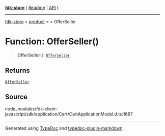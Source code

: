 [**fdk-store**](../../../README.md) ( [Readme](../../../README.md) \| [API](../../../API.md) )

---

[fdk-store](../../../API.md) > [product](../../README.md) > [<internal>](../README.md) > OfferSeller

# Function: OfferSeller()

> **OfferSeller**(): [`OfferSeller`](../type-aliases/type-alias.OfferSeller.md)

## Returns

[`OfferSeller`](../type-aliases/type-alias.OfferSeller.md)

## Source

node_modules/fdk-client-javascript/sdk/application/Cart/CartApplicationModel.d.ts:1687

---

Generated using [TypeDoc](https://typedoc.org/) and [typedoc-plugin-markdown](https://www.npmjs.com/package/typedoc-plugin-markdown)
